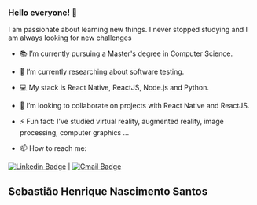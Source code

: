 

### Hello everyone! 👋

I am passionate about learning new things. I never stopped studying and I am always looking for new challenges

- 📚 I’m currently pursuing a Master's degree in Computer Science.
- 🔬 I’m currently researching about software testing.
- 💻 My stack is React Native, ReactJS, Node.js and Python.
- 👯 I’m looking to collaborate on projects with React Native and ReactJS.
- ⚡ Fun fact: I've studied virtual reality, augmented reality, image processing, computer graphics ...

- 📫 How to reach me: 

[![Linkedin Badge](https://img.shields.io/badge/-Sebastiao_Henrique-blue?style=flat&logo=Linkedin&logoColor=white&link=https://www.linkedin.com/in/sebastiaohns/)](https://www.linkedin.com/in/sebastiaohns/) 
|
[![Gmail Badge](https://img.shields.io/badge/-sebastiaohns@gmail.com-c14438?style=flat&logo=Gmail&logoColor=white&link=mailto:sebastiaohns@gmail.com)](mailto:sebastiaohns@gmail.com)

## Sebastião Henrique Nascimento Santos


<!--
https://www.notion.so/GitHub-LinkedIn-NLW-9a057f4f92ab4392903ff3a588acb2ab
-->
